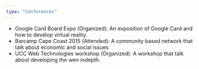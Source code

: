 ```yaml
---
type: "Conferences"
---
```


* Google Card Board Expo (Organized): An exposition of Google Card and how to develop virtual reality.
* Barcamp Cape Coast 2015 (Attended): A community based network that talk about economic and social issues
* UCC Web Technologies workshop (Organized): A workshop that talk about developing the wen indepth.
